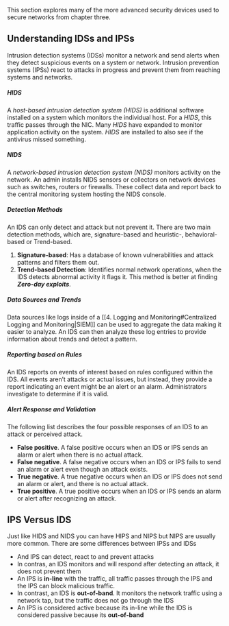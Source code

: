 This section explores many of the more advanced security devices used to secure networks from chapter three.

## Understanding IDSs and IPSs
Intrusion detection systems (IDSs) monitor a network and send alerts when they detect suspicious events on a system or network. Intrusion prevention systems (IPSs) react to attacks in progress and prevent them from reaching systems and networks.

##### HIDS
A *host-based intrusion detection system (HIDS)* is additional software installed on a system which monitors the individual host.  For a *HIDS*, this traffic passes through the NIC. Many *HIDS* have expanded to monitor application activity on the system.  *HIDS* are installed to also see if the antivirus missed something.

##### NIDS
A *network-based intrusion detection system (NIDS)* monitors activity on the network. An admin installs NIDS sensors or collectors on network devices such as switches, routers or firewalls. These collect data and report back to the central monitoring system hosting the NIDS console. 

##### Detection Methods
An IDS can only detect and attack but not prevent it. There are two main detection methods, which are, signature-based and heuristic-, behavioral-based or Trend-based. 

1. **Signature-based**: Has a database of known vulnerabilities and attack patterns and filters them out.
2. **Trend-based Detection**: Identifies normal network operations, when the IDS detects abnormal activity it flags it. This method is better at finding ***Zero-day exploits***.

##### Data Sources and Trends
Data sources like logs inside of a [[4. Logging and Monitoring#Centralized Logging and Monitoring|SIEM]] can be used to aggregate the data making it easier to analyze. An IDS can then analyze these log entries to provide information about trends and detect a pattern.

##### Reporting based on Rules
An IDS reports on events of interest based on rules configured within the IDS. All events aren’t attacks or actual issues, but instead, they provide a report indicating an event might be an alert or an alarm. Administrators investigate to determine if it is valid.

##### Alert Response and Validation
The following list describes the four possible responses of an IDS to an attack or perceived attack. 
* **False positive**. A false positive occurs when an IDS or IPS sends an alarm or alert when there is no actual attack.
* **False negative**. A false negative occurs when an IDS or IPS fails to send an alarm or alert even though an attack exists. 
* **True negative**. A true negative occurs when an IDS or IPS does not send an alarm or alert, and there is no actual attack. 
* **True positive**. A true positive occurs when an IDS or IPS sends an alarm or alert after recognizing an attack.

## IPS Versus IDS
Just like HIDS and NIDS you can have HIPS and NIPS but NIPS are usually more common. There are some differences between IPSs and IDSs

* And IPS can detect, react to and prevent attacks
* In contras, an IDS monitors and will respond after detecting an attack, it does not prevent them
* An IPS is **in-line** with the traffic, all traffic passes through the IPS and the IPS can block malicious traffic.
* In contrast, an IDS is **out-of-band**. It monitors the network traffic using a network tap, but the traffic does not go through the IDS
* An IPS is considered active because its in-line while the IDS is considered passive because its **out-of-band**

